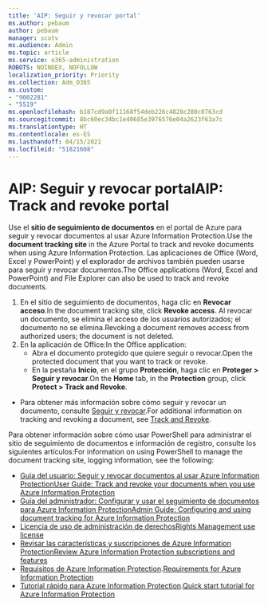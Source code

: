 ```yaml
---
title: 'AIP: Seguir y revocar portal'
ms.author: pebaum
author: pebaum
manager: scotv
ms.audience: Admin
ms.topic: article
ms.service: o365-administration
ROBOTS: NOINDEX, NOFOLLOW
localization_priority: Priority
ms.collection: Adm_O365
ms.custom:
- "9002281"
- "5519"
ms.openlocfilehash: b187cd9a0f11168f54deb226c4828c280c0763cd
ms.sourcegitcommit: 8bc60ec34bc1e40685e3976576e04a2623f63a7c
ms.translationtype: HT
ms.contentlocale: es-ES
ms.lasthandoff: 04/15/2021
ms.locfileid: "51821608"
---
```

# <a name="aip-track-and-revoke-portal"></a><span data-ttu-id="b7b47-102">AIP: Seguir y revocar portal</span><span class="sxs-lookup"><span data-stu-id="b7b47-102">AIP: Track and revoke portal</span></span>

<span data-ttu-id="b7b47-103">Use el **sitio de seguimiento de documentos** en el portal de Azure para seguir y revocar documentos al usar Azure Information Protection.</span><span class="sxs-lookup"><span data-stu-id="b7b47-103">Use the **document tracking site** in the Azure Portal to track and revoke documents when using Azure Information Protection.</span></span> <span data-ttu-id="b7b47-104">Las aplicaciones de Office (Word, Excel y PowerPoint) y el explorador de archivos también pueden usarse para seguir y revocar documentos.</span><span class="sxs-lookup"><span data-stu-id="b7b47-104">The Office applications (Word, Excel and PowerPoint) and File Explorer can also be used to track and revoke documents.</span></span>

1. <span data-ttu-id="b7b47-105">En el sitio de seguimiento de documentos, haga clic en **Revocar acceso**.</span><span class="sxs-lookup"><span data-stu-id="b7b47-105">In the document tracking site, click **Revoke access**.</span></span> <span data-ttu-id="b7b47-106">Al revocar un documento, se elimina el acceso de los usuarios autorizados; el documento no se elimina.</span><span class="sxs-lookup"><span data-stu-id="b7b47-106">Revoking a document removes access from authorized users; the document is not deleted.</span></span>
2. <span data-ttu-id="b7b47-107">En la aplicación de Office:</span><span class="sxs-lookup"><span data-stu-id="b7b47-107">In the Office application:</span></span>
    - <span data-ttu-id="b7b47-108">Abra el documento protegido que quiere seguir o revocar.</span><span class="sxs-lookup"><span data-stu-id="b7b47-108">Open the protected document that you want to track or revoke.</span></span>
    - <span data-ttu-id="b7b47-109">En la pestaña **Inicio**, en el grupo **Protección**, haga clic en **Proteger > Seguir y revocar**.</span><span class="sxs-lookup"><span data-stu-id="b7b47-109">On the **Home** tab, in the **Protection** group, click **Protect > Track and Revoke**.</span></span>

- <span data-ttu-id="b7b47-110">Para obtener más información sobre cómo seguir y revocar un documento, consulte [Seguir y revocar](https://docs.microsoft.com/azure/information-protection/rms-client/client-track-revoke).</span><span class="sxs-lookup"><span data-stu-id="b7b47-110">For additional information on tracking and revoking a document, see [Track and Revoke](https://docs.microsoft.com/azure/information-protection/rms-client/client-track-revoke).</span></span>

<span data-ttu-id="b7b47-111">Para obtener información sobre cómo usar PowerShell para administrar el sitio de seguimiento de documentos e información de registro, consulte los siguientes artículos:</span><span class="sxs-lookup"><span data-stu-id="b7b47-111">For information on using PowerShell to manage the document tracking site, logging information, see the following:</span></span>
- [<span data-ttu-id="b7b47-112">Guía del usuario: Seguir y revocar documentos al usar Azure Information Protection</span><span class="sxs-lookup"><span data-stu-id="b7b47-112">User Guide: Track and revoke your documents when you use Azure Information Protection</span></span>](https://docs.microsoft.com/azure/information-protection/rms-client/client-track-revoke)
- [<span data-ttu-id="b7b47-113">Guía del administrador: Configurar y usar el seguimiento de documentos para Azure Information Protection</span><span class="sxs-lookup"><span data-stu-id="b7b47-113">Admin Guide: Configuring and using document tracking for Azure Information Protection</span></span>](https://docs.microsoft.com/azure/information-protection/rms-client/client-admin-guide-document-tracking)
- [<span data-ttu-id="b7b47-114">Licencia de uso de administración de derechos</span><span class="sxs-lookup"><span data-stu-id="b7b47-114">Rights Management use license</span></span>](https://docs.microsoft.com/azure/information-protection/configure-usage-rights#rights-management-use-license)
- [<span data-ttu-id="b7b47-115">Revisar las características y suscripciones de Azure Information Protection</span><span class="sxs-lookup"><span data-stu-id="b7b47-115">Review Azure Information Protection subscriptions and features</span></span>](https://azure.microsoft.com/pricing/details/information-protection)
- <span data-ttu-id="b7b47-116">[Requisitos de Azure Information Protection](https://docs.microsoft.com/azure/information-protection/get-started/requirements).</span><span class="sxs-lookup"><span data-stu-id="b7b47-116">[Requirements for Azure Information Protection](https://docs.microsoft.com/azure/information-protection/get-started/requirements)</span></span>
- <span data-ttu-id="b7b47-117">[Tutorial rápido para Azure Information Protection](https://docs.microsoft.com/azure/information-protection/get-started/infoprotect-quick-start-tutorial).</span><span class="sxs-lookup"><span data-stu-id="b7b47-117">[Quick start tutorial for Azure Information Protection](https://docs.microsoft.com/azure/information-protection/get-started/infoprotect-quick-start-tutorial)</span></span>
